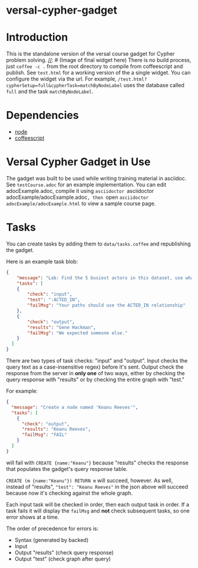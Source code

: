 versal-cypher-gadget
====================

Introduction
===

This is the standalone version of the versal course gadget for Cypher problem solving.
[//]: # (Image of final widget here)
There is no build process, just `coffee -c .` from the root directory to compile from coffeescript and publish.
See `test.html` for a working version of the a single widget.
You can configure the widget via the url. 
For example, `/test.html?cypherSetup=full&cypherTask=matchByNodeLabel` uses the database called `full` and the task `matchByNodeLabel`. 

Dependencies
===

* [node](https://github.com/creationix/nvm)
* [coffeescript](http://coffeescript.org/)

Versal Cypher Gadget in Use
===

The gadget was built to be used while writing training material in asciidoc. 
See `testCourse.adoc` for an example implementation. 
You can edit adocExample.adoc, compile it using `asciidoctor `asciidoctor adocExample/adocExample.adoc`, then `open `asciidoctor adocExample/adocExample.html` to view a sample course page. 

Tasks
========

You can create tasks by adding them to `data/tasks.coffee` and republishing the gadget. 

Here is an example task blob:

```json
{
    "message": "Lab: Find the 5 busiest actors in this dataset, use what you've learned",
    "tasks": [
    {
        "check": "input",
        "test": ":ACTED_IN",
        "failMsg": "Your paths should use the ACTED_IN relationship"
    },
    {
        "check": "output",
        "results": "Gene Hackman",
        "failMsg": "We expected someone else."
    }
  ]
}
```

There are two types of task checks: "input" and "output".
Input checks the query text as a case-insensitive regex) before it's sent.
Output check the response from the server in **only one** of two ways, either by checking the query response with "results" or by checking the entire graph with "test."

For example:

```json
{
  "message": "Create a node named 'Keanu Reeves'",
  "tasks": [
    {
      "check": "output",
      "results": "Keanu Reeves",
      "failMsg": "FAIL"
    }
  ]
}
```

will fail with `CREATE {name:"Keanu"}` because "results" checks the response that populates the gadget's query response table.

[//]: # (Image of failure here)
`CREATE (m {name:"Keanu"}) RETURN m` will succeed, however.
As well, instead of "results", `"test": "Keanu Reeves"` in the json above will succeed because now it's checking against the whole graph.

[//]: # (Image of success here)
Each input task will be checked in order, then each output task in order.
If a task fails it will display the `failMsg` and **not** check subsequent tasks, so one error shows at a time.

The order of precedence for errors is:

- Syntax (generated by backed)
- Input
- Output "results" (check query response)
- Output "test" (check graph after query)
